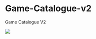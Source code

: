 # Game-Catalogue-v2
Game Catalogue V2

![](https://media.giphy.com/media/dYgcnj94xjxsNl2RvE/giphy.gif)
